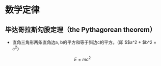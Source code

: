 # 数学定律

## 毕达哥拉斯勾股定理（the Pythagorean theorem）
- 直角三角形两条直角边a, b的平方和等于斜边c的平方。（即 $$a^2 + $b^2 = $c^2$）

```math
E = mc^2
```
